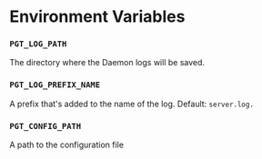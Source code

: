 # Environment Variables

[//]: # (BEGIN ENV_VARS)


### `PGT_LOG_PATH`

 The directory where the Daemon logs will be saved.

### `PGT_LOG_PREFIX_NAME`

 A prefix that's added to the name of the log. Default: `server.log.`

### `PGT_CONFIG_PATH`

 A path to the configuration file


[//]: # (END ENV_VARS)
